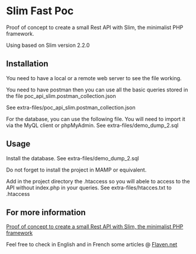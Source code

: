 
# Slim Fast Poc
Proof of concept to create a small Rest API with Slim, the minimalist PHP framework.

Using based on Slim version 2.2.0



## Installation

You need to have a local or a remote web server to see the file working.

You need to have postman then you can use all the basic queries stored in the file poc_api_slim.postman_collection.json

See extra-files/poc_api_slim.postman_collection.json

For the database, you can use the following file. You will need to import it via the MyQL client or phpMyAdmin.
See extra-files/demo_dump_2.sql

## Usage

Install the database.
See extra-files/demo_dump_2.sql

Do not forget to install the project in MAMP or equivalent.

Add in the project directory the .htaccess so you will abele to access to the API without index.php in your queries.
See extra-files/htacces.txt to .htaccess


## For more information

[Proof of concept to create a small Rest API with Slim, the minimalist PHP framework](http://flaven.fr/2017/05/proof-of-concept-to-create-a-small-rest-api-with-slim-the-minimalist-php-framework/)


Feel free to check in English and in French some articles @
[Flaven.net](http://flaven.fr/)








